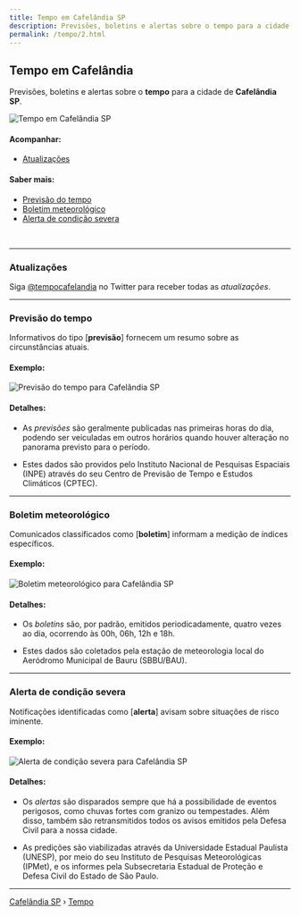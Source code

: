 ```yaml
---
title: Tempo em Cafelândia SP
description: Previsões, boletins e alertas sobre o tempo para a cidade de Cafelândia-SP. 
permalink: /tempo/2.html
---
```


## Tempo em Cafelândia
Previsões, boletins e alertas sobre o __tempo__ para a cidade de __Cafelândia SP__.

![Tempo em Cafelândia SP](tempocafelandia-1810.png)

#### Acompanhar:

- [Atualizações](#atualiza%C3%A7%C3%B5es)

#### Saber mais:

- [Previsão do tempo](#previs%C3%A3o-do-tempo)
- [Boletim meteorológico](#boletim-meteorol%C3%B3gico)
- [Alerta de condição severa](#alerta-de-condi%C3%A7%C3%A3o-severa)

<br>

---

### Atualizações

Siga <a rel="noopener" target="_blank" href="https://twitter.com/tempocafelandia">@tempocafelandia</a> no Twitter para receber todas as _atualizações_.

---

### Previsão do tempo
Informativos do tipo [__previsão__] fornecem um resumo sobre as circunstâncias atuais.

#### Exemplo:

![Previsão do tempo para Cafelândia SP](https://www.cafelandia.net/media/previsao-tempo-cafelandia-sp.png)

#### Detalhes:

- As _previsões_ são geralmente publicadas nas primeiras horas do dia, podendo ser veiculadas em outros horários quando houver alteração no panorama previsto para o período.

- Estes dados são providos pelo Instituto Nacional de Pesquisas Espaciais (INPE) através do seu Centro de Previsão de Tempo e Estudos Climáticos (CPTEC).

---

### Boletim meteorológico
Comunicados classificados como [__boletim__] informam a medição de índices específicos.

#### Exemplo:

![Boletim meteorológico para Cafelândia SP](https://www.cafelandia.net/media/boletim-tempo-cafelandia-sp.png)

#### Detalhes:

- Os _boletins_ são, por padrão, emitidos periodicadamente, quatro vezes ao dia, ocorrendo às 00h, 06h, 12h e 18h.

- Estes dados são coletados pela estação de meteorologia local do Aeródromo Municipal de Bauru (SBBU/BAU).

---

### Alerta de condição severa
Notificações identificadas como [__alerta__] avisam sobre situações de risco iminente. 

#### Exemplo:

![Alerta de condição severa para Cafelândia SP](https://www.cafelandia.net/media/alerta-tempo-cafelandia-sp.png)

#### Detalhes:

- Os _alertas_ são disparados sempre que há a possibilidade de eventos perigosos, como chuvas fortes com granizo ou tempestades. Além disso, também são retransmitidos todos os avisos emitidos pela Defesa Civil para a nossa cidade.

- As predições são viabilizadas através da Universidade Estadual Paulista (UNESP), por meio do seu Instituto de Pesquisas Meteorológicas (IPMet), e os informes pela Subsecretaria Estadual de Proteção e Defesa Civil do Estado de São Paulo.

---

[Cafelândia SP](https://www.cafelandia.net/) › [Tempo](https://www.cafelandia.net/tempo/)

<script async src="https://platform.twitter.com/widgets.js" charset="utf-8"></script>

